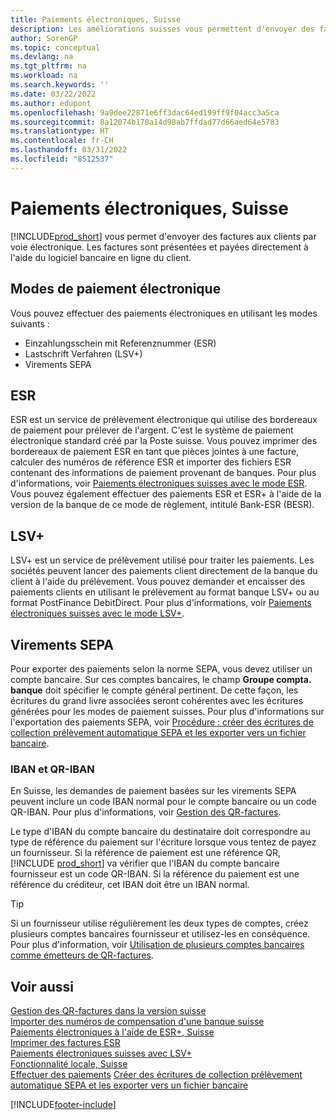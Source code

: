 ```yaml
---
title: Paiements électroniques, Suisse
description: Les améliorations suisses vous permettent d'envoyer des factures aux clients par voie électronique. Les factures sont présentées et payées directement à l'aide du logiciel bancaire en ligne du client.
author: SorenGP
ms.topic: conceptual
ms.devlang: na
ms.tgt_pltfrm: na
ms.workload: na
ms.search.keywords: ''
ms.date: 03/22/2022
ms.author: edupont
ms.openlocfilehash: 9a9dee22871e6ff3dac64ed199ff9f04acc3a5ca
ms.sourcegitcommit: 8a12074b170a14d98ab7ffdad77d66aed64e5783
ms.translationtype: HT
ms.contentlocale: fr-CH
ms.lasthandoff: 03/31/2022
ms.locfileid: "8512537"
---
```

# <a name="swiss-electronic-payments"></a>Paiements électroniques, Suisse

[!INCLUDE[prod_short](../../includes/prod_short.md)] vous permet d'envoyer des factures aux clients par voie électronique. Les factures sont présentées et payées directement à l'aide du logiciel bancaire en ligne du client.  

## <a name="electronic-payment-methods"></a>Modes de paiement électronique

Vous pouvez effectuer des paiements électroniques en utilisant les modes suivants :  

- Einzahlungsschein mit Referenznummer (ESR)  
- Lastschrift Verfahren (LSV+)  
- Virements SEPA  

## <a name="esr"></a>ESR

ESR est un service de prélèvement électronique qui utilise des bordereaux de paiement pour prélever de l'argent. C'est le système de paiement électronique standard créé par la Poste suisse. Vous pouvez imprimer des bordereaux de paiement ESR en tant que pièces jointes à une facture, calculer des numéros de référence ESR et importer des fichiers ESR contenant des informations de paiement provenant de banques. Pour plus d'informations, voir [Paiements électroniques suisses avec le mode ESR](how-to-print-esr-invoices.md). Vous pouvez également effectuer des paiements ESR et ESR+ à l'aide de la version de la banque de ce mode de règlement, intitulé Bank-ESR (BESR).  

## <a name="lsv"></a>LSV+

LSV+ est un service de prélèvement utilisé pour traiter les paiements. Les sociétés peuvent lancer des paiements client directement de la banque du client à l'aide du prélèvement. Vous pouvez demander et encaisser des paiements clients en utilisant le prélèvement au format banque LSV+ ou au format PostFinance DebitDirect. Pour plus d'informations, voir [Paiements électroniques suisses avec le mode LSV+](swiss-electronic-payments-using-lsv-.md).  

## <a name="sepa-credit-transfers"></a>Virements SEPA

Pour exporter des paiements selon la norme SEPA, vous devez utiliser un compte bancaire. Sur ces comptes bancaires, le champ **Groupe compta. banque** doit spécifier le compte général pertinent. De cette façon, les écritures du grand livre associées seront cohérentes avec les écritures générées pour les modes de paiement suisses. Pour plus d'informations sur l'exportation des paiements SEPA, voir [Procédure : créer des écritures de collection prélèvement automatique SEPA et les exporter vers un fichier bancaire](../../finance-collect-payments-with-sepa-direct-debit.md#creating-sepa-direct-debit-collection-entries-and-export-to-a-bank-file).  

### <a name="iban-and-qr-iban"></a><a name="iban-qr"></a>IBAN et QR-IBAN

En Suisse, les demandes de paiement basées sur les virements SEPA peuvent inclure un code IBAN normal pour le compte bancaire ou un code QR-IBAN. Pour plus d'informations, voir [Gestion des QR-factures](ui-extensions-qr-bill-management.md).  

Le type d'IBAN du compte bancaire du destinataire doit correspondre au type de référence du paiement sur l'écriture lorsque vous tentez de payez un fournisseur. Si la référence de paiement est une référence QR, [!INCLUDE [prod_short](../../includes/prod_short.md)] va vérifier que l'IBAN du compte bancaire fournisseur est un code QR-IBAN. Si la référence du paiement est une référence du créditeur, cet IBAN doit être un IBAN normal.  

> [!TIP]
> Si un fournisseur utilise régulièrement les deux types de comptes, créez plusieurs comptes bancaires fournisseur et utilisez-les en conséquence. Pour plus d'information, voir [Utilisation de plusieurs comptes bancaires comme émetteurs de QR-factures](ui-extensions-qr-bill-management.md#multiplebankaccounts).

## <a name="see-also"></a>Voir aussi

[Gestion des QR-factures dans la version suisse](ui-extensions-qr-bill-management.md)  
[Importer des numéros de compensation d'une banque suisse](how-to-import-swiss-bank-clearing-numbers.md)  
[Paiements électroniques à l'aide de ESR+, Suisse](swiss-electronic-payments-using-esr.md)  
[Imprimer des factures ESR](how-to-print-esr-invoices.md)  
[Paiements électroniques suisses avec LSV+](swiss-electronic-payments-using-lsv-.md)  
[Fonctionnalité locale, Suisse](switzerland-local-functionality.md)  
[Effectuer des paiements](../../payables-make-payments.md)
[Créer des écritures de collection prélèvement automatique SEPA et les exporter vers un fichier bancaire](../../finance-collect-payments-with-sepa-direct-debit.md#creating-sepa-direct-debit-collection-entries-and-export-to-a-bank-file)  

[!INCLUDE[footer-include](../../includes/footer-banner.md)]